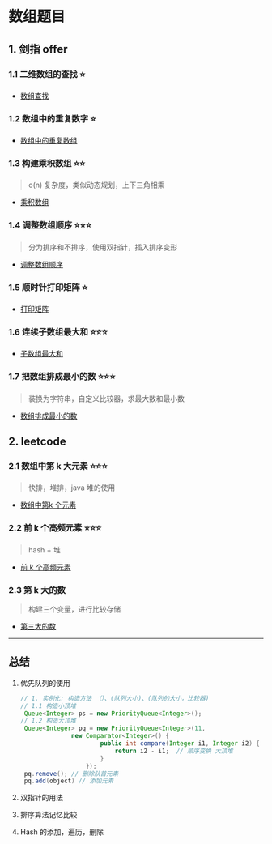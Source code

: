 # 数组题目

## 1. 剑指 offer

### 1.1 二维数组的查找 ⭐

* [数组查找](https://www.nowcoder.com/practice/abc3fe2ce8e146608e868a70efebf62e?tpId=13&tqId=11154&tPage=1&rp=1&ru=/ta/coding-interviews&qru=/ta/coding-interviews/question-ranking)

### 1.2 数组中的重复数字 ⭐

* [数组中的重复数组](https://www.nowcoder.com/practice/623a5ac0ea5b4e5f95552655361ae0a8?tpId=13&tqId=11203&tPage=1&rp=1&ru=/ta/coding-interviews&qru=/ta/coding-interviews/question-ranking)

### 1.3 构建乘积数组 ⭐⭐

> o(n) 复杂度，类似动态规划，上下三角相乘

* [乘积数组](https://www.nowcoder.com/practice/94a4d381a68b47b7a8bed86f2975db46?tpId=13&tqId=11204&tPage=1&rp=1&ru=/ta/coding-interviews&qru=/ta/coding-interviews/question-ranking)

### 1.4 调整数组顺序 ⭐⭐⭐

> 分为排序和不排序，使用双指针，插入排序变形

* [调整数组顺序](https://www.nowcoder.com/practice/beb5aa231adc45b2a5dcc5b62c93f593?tpId=13&tqId=11166&tPage=1&rp=1&ru=/ta/coding-interviews&qru=/ta/coding-interviews/question-ranking)

### 1.5 顺时针打印矩阵 ⭐

* [打印矩阵](https://www.nowcoder.com/practice/9b4c81a02cd34f76be2659fa0d54342a?tpId=13&tqId=11172&tPage=1&rp=1&ru=/ta/coding-interviews&qru=/ta/coding-interviews/question-ranking)

### 1.6 连续子数组最大和 ⭐⭐⭐

* [子数组最大和](https://www.nowcoder.com/practice/459bd355da1549fa8a49e350bf3df484?tpId=13&tqId=11183&tPage=1&rp=1&ru=/ta/coding-interviews&qru=/ta/coding-interviews/question-ranking)

### 1.7 把数组排成最小的数 ⭐⭐⭐

> 装换为字符串，自定义比较器，求最大数和最小数

* [数组排成最小的数](https://www.nowcoder.com/practice/8fecd3f8ba334add803bf2a06af1b993?tpId=13&tqId=11185&tPage=1&rp=1&ru=/ta/coding-interviews&qru=/ta/coding-interviews/question-ranking)

## 2. leetcode

### 2.1 数组中第 k 大元素 ⭐⭐⭐

> 快排，堆排，java 堆的使用

* [数组中第k 个元素](https://leetcode-cn.com/problems/kth-largest-element-in-an-array/)

### 2.2 前 k 个高频元素 ⭐⭐⭐

> hash + 堆

* [前 k 个高频元素](https://leetcode-cn.com/problems/top-k-frequent-elements/)

### 2.3 第 k 大的数

> 构建三个变量，进行比较存储

* [第三大的数](https://leetcode-cn.com/problems/third-maximum-number/)

---

## 总结

1. 优先队列的使用
   
   ```java
   // 1. 实例化: 构造方法 （）、(队列大小)、(队列的大小，比较器)
   // 1.1 构造小顶堆
    Queue<Integer> ps = new PriorityQueue<Integer>();
   // 1.2 构造大顶堆
    Queue<Integer> pq = new PriorityQueue<Integer>(11,
                 new Comparator<Integer>() {
                         public int compare(Integer i1, Integer i2) {
                             return i2 - i1;  // 顺序变换 大顶堆
                         }
                     });
    pq.remove(); // 删除队首元素
    pq.add(object) // 添加元素
   ```
2. 双指针的用法
3. 排序算法记忆比较
4. Hash 的添加，遍历，删除










